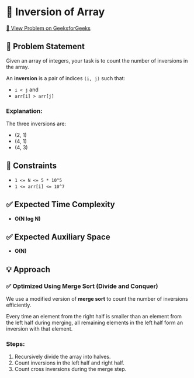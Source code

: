 # 🧮 Inversion of Array

[🔗 View Problem on GeeksforGeeks](https://www.geeksforgeeks.org/problems/inversion-of-array-1587115620/1)

## 📝 Problem Statement

Given an array of integers, your task is to count the number of inversions in the array.

An **inversion** is a pair of indices `(i, j)` such that:

- `i < j` and
- `arr[i] > arr[j]`


### Explanation:
The three inversions are:
- (2, 1)
- (4, 1)
- (4, 3)

## 📌 Constraints

- `1 <= N <= 5 * 10^5`
- `1 <= arr[i] <= 10^7`

## ✅ Expected Time Complexity
- **O(N log N)**

## ✅ Expected Auxiliary Space
- **O(N)**

## 💡 Approach

### ✅ Optimized Using Merge Sort (Divide and Conquer)

We use a modified version of **merge sort** to count the number of inversions efficiently.

Every time an element from the right half is smaller than an element from the left half during merging, all remaining elements in the left half form an inversion with that element.

### Steps:

1. Recursively divide the array into halves.
2. Count inversions in the left half and right half.
3. Count cross inversions during the merge step.

